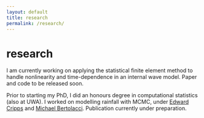 ```yaml
---
layout: default
title: research
permalink: /research/
---
```


# research

I am currently working on applying the statistical finite element method to
handle nonlinearity and time-dependence in an internal wave model. Paper and
code to be released soon.

Prior to starting my PhD, I did an honours degree in computational statistics (also
at UWA). I worked on modelling rainfall with MCMC, under
[Edward Cripps](https://research-repository.uwa.edu.au/en/persons/edward-cripps)
and [Michael Bertolacci](https://mbertolacci.github.io). Publication currently
under preparation.
